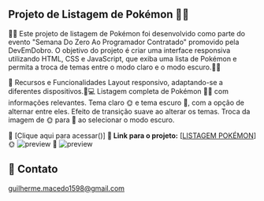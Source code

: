 ## Projeto de Listagem de Pokémon 🐱‍🐉

🚀🚀 Este projeto de listagem de Pokémon foi desenvolvido como parte do evento "Semana Do Zero Ao Programador Contratado" promovido pela DevEmDobro. O objetivo do projeto é criar uma interface responsiva utilizando HTML, CSS e JavaScript, que exiba uma lista de Pokémon e permita a troca de temas entre o modo claro e o modo escuro.🚀🚀

🔨 Recursos e Funcionalidades
Layout responsivo, adaptando-se a diferentes dispositivos.📱💻
Listagem completa de Pokémon 🐱‍🐉 com informações relevantes.
Tema claro 🌞 e tema escuro 🌙, com a opção de alternar entre eles.
Efeito de transição suave ao alterar os temas.
Troca da imagem de 🌞 para 🌙 ao selecionar o modo escuro.

🔗 [Clique aqui para acessar()]
**🔗 Link para o projeto:** [<a href="https://guilherme-dev15.github.io/projeto-listagem-pokemon/">LISTAGEM POKÉMON</a>]
🌞
![preview](./.github/previewSun.png)
🌙
![preview](./.github/previewMoon.png)

## 📧 Contato
guilherme.macedo1598@gmail.com
